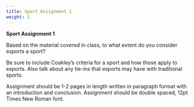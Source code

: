 ```yaml
---
title: Sport Assignment 1
weight: 1
---
```

<!--StartFragment-->

**Sport Assignment 1**

Based on the material covered in class, to what extent do you consider esports a sport?

Be sure to include Coakley’s criteria for a sport and how those apply to esports. Also talk about any tie-ins that esports may have with traditional sports. 

Assignment should be 1-2 pages in length written in paragraph format with an introduction and conclusion. Assignment should be double spaced, 12pt Times New Roman font. 



<!--EndFragment-->